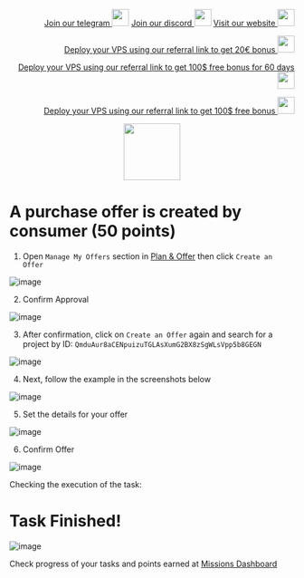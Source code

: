 <p style="font-size:14px" align="right">
<a href="https://t.me/kjnotes" target="_blank">Join our telegram <img src="https://user-images.githubusercontent.com/50621007/183283867-56b4d69f-bc6e-4939-b00a-72aa019d1aea.png" width="30"/></a>
<a href="https://discord.gg/JqQNcwff2e" target="_blank">Join our discord <img src="https://user-images.githubusercontent.com/50621007/176236430-53b0f4de-41ff-41f7-92a1-4233890a90c8.png" width="30"/></a>
<a href="https://kjnodes.com/" target="_blank">Visit our website <img src="https://user-images.githubusercontent.com/50621007/168689709-7e537ca6-b6b8-4adc-9bd0-186ea4ea4aed.png" width="30"/></a>
</p>

<p style="font-size:14px" align="right">
<a href="https://hetzner.cloud/?ref=y8pQKS2nNy7i" target="_blank">Deploy your VPS using our referral link to get 20€ bonus <img src="https://user-images.githubusercontent.com/50621007/174612278-11716b2a-d662-487e-8085-3686278dd869.png" width="30"/></a>
</p>
<p style="font-size:14px" align="right">
<a href="https://m.do.co/c/17b61545ca3a" target="_blank">Deploy your VPS using our referral link to get 100$ free bonus for 60 days <img src="https://user-images.githubusercontent.com/50621007/183284313-adf81164-6db4-4284-9ea0-bcb841936350.png" width="30"/></a>
</p>
<p style="font-size:14px" align="right">
<a href="https://www.vultr.com/?ref=7418642" target="_blank">Deploy your VPS using our referral link to get 100$ free bonus <img src="https://user-images.githubusercontent.com/50621007/183284971-86057dc2-2009-4d40-a1d4-f0901637033a.png" width="30"/></a>
</p>

<p align="center">
  <img height="100" height="auto" src="https://user-images.githubusercontent.com/50621007/177323789-e6be59ae-0dfa-4e86-b3a8-028a4f0c465c.png">
</p>

# A purchase offer is created by consumer (50 points)
1. Open `Manage My Offers` section in [Plan & Offer](https://frontier.subquery.network/plans/my-offers/open) then click `Create an Offer`

![image](https://user-images.githubusercontent.com/50621007/177412441-86e9ffd6-8b0a-4f73-9493-62065be8dcb8.png)

2. Confirm Approval

![image](https://user-images.githubusercontent.com/50621007/177411364-04f4e522-c268-4dea-8dbb-9952e9005360.png)

3. After confirmation, click on `Create an Offer` again and search for a project by ID: `QmduAur8aCENpuizuTGLAsXumG2BX8zSgWLsVpp5b8GEGN`

![image](https://user-images.githubusercontent.com/50621007/177411770-59eeb218-d90f-4930-ba74-eb9c90f12011.png)

4. Next, follow the example in the screenshots below

![image](https://user-images.githubusercontent.com/50621007/177411946-aa817193-4e82-4c21-be43-78b6e0a85f50.png)

5. Set the details for your offer

![image](https://user-images.githubusercontent.com/50621007/177412250-ba57cf50-f739-4887-8cf9-e1162d7a5d6d.png)

6. Confirm Offer

![image](https://user-images.githubusercontent.com/50621007/177412302-630de06e-9074-4d66-b6da-7e0600029e59.png)

Checking the execution of the task:

# Task Finished!

![image](https://user-images.githubusercontent.com/50621007/177412343-cb859924-12de-4f65-ae97-248340fd9e0a.png)

Check progress of your tasks and points earned at [Missions Dashboard](https://frontier.subquery.network/missions/my-missions)

